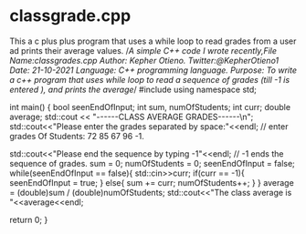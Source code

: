 # classgrade.cpp
This a c plus plus program that uses a while loop to read grades from a user ad prints their average values.
/*A simple C++ code I wrote recently,File Name:classgrades.cpp
Author: Kepher Otieno.
Twitter:@KepherOtieno1
Date: 21-10-2021
Language: C++ programming language.
Purpose: To write a c++ program that uses while loop to read a sequence of grades (till -1 is entered ), 
and prints the average*/
#include <iostream>
using namespace std;

int main() {
  bool seenEndOfInput;
  int sum, numOfStudents;
  int curr;
  double average;
  std::cout << "------CLASS AVERAGE GRADES------\n";
  std::cout<<"Please enter the grades separated by space:"<<endl; // enter grades Of Students: 72 85 67 96 -1.
  
  std::cout<<"Please end the sequence by typing -1"<<endl; // -1 ends the sequence of grades.
  sum = 0;
  numOfStudents = 0;
  seenEndOfInput = false;
  while(seenEndOfInput == false){
    std::cin>>curr;
    if(curr == -1){
      seenEndOfInput = true;
    }
    else{
      sum += curr;
      numOfStudents++;
    }
  }
  average = (double)sum / (double)numOfStudents;
  std::cout<<"The class average is  "<<average<<endl;
  
return 0;
}
